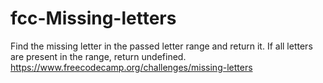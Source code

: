 # fcc-Missing-letters
Find the missing letter in the passed letter range and return it.  If all letters are present in the range, return undefined.
https://www.freecodecamp.org/challenges/missing-letters
